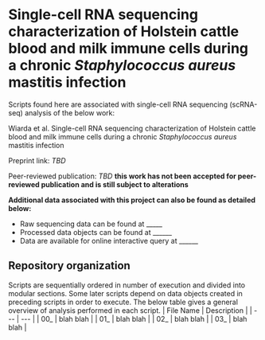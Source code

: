 # Single-cell RNA sequencing characterization of Holstein cattle blood and milk immune cells during a chronic *Staphylococcus aureus* mastitis infection

Scripts found here are associated with single-cell RNA sequencing (scRNA-seq) analysis of the below work:

Wiarda et al. Single-cell RNA sequencing characterization of Holstein cattle blood and milk immune cells during a chronic *Staphylococcus aureus* mastitis infection

Preprint link: *TBD*

Peer-reviewed publication: *TBD* **this work has not been accepted for peer-reviewed publication and is still subject to alterations**

**Additional data associated with this project can also be found as detailed below:**
* Raw sequencing data can be found at _____
* Processed data objects can be found at ______
* Data are available for online interactive query at ______

## Repository organization
Scripts are sequentially ordered in number of execution and divided into modular sections. Some later scripts depend on data objects created in preceding scripts in order to execute. The below table gives a general overview of analysis performed in each script.
| File Name | Description |
| --- | --- |
| 00_ | blah blah |
| 01_ | blah blah |
| 02_ | blah blah |
| 03_ | blah blah |
